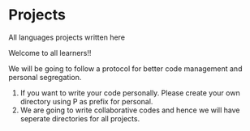 # Projects
All languages projects written here

Welcome to all learners!!

We will be going to follow a protocol for better code management and personal segregation.

1) If you want to write your code personally. Please create your own directory using P as prefix for personal.
2) We are going to write collaborative codes and hence we will have seperate directories for all projects.